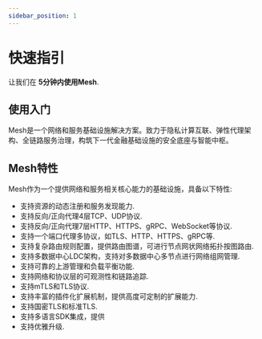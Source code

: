 ```yaml
---
sidebar_position: 1
---
```


# 快速指引

让我们在 **5分钟内使用Mesh**.

## 使用入门

Mesh是一个网络和服务基础设施解决方案。致力于隐私计算互联、弹性代理架构、全链路服务治理，构筑下一代金融基础设施的安全底座与智能中枢。

## Mesh特性

Mesh作为一个提供网络和服务相关核心能力的基础设施，具备以下特性:

* 支持资源的动态注册和服务发现能力.
* 支持反向/正向代理4层TCP、UDP协议.
* 支持反向/正向代理7层HTTP、HTTPS、gRPC、WebSocket等协议.
* 支持一个端口代理多协议，如TLS、HTTP、HTTPS、gRPC等.
* 支持复杂路由规则配置，提供路由图谱，可进行节点网状网络拓扑按图路由.
* 支持多数据中心LDC架构，支持对多数据中心多节点进行网络组网管理.
* 支持可靠的上游管理和负载平衡功能.
* 支持网络和协议层的可观测性和链路追踪.
* 支持mTLS和TLS协议.
* 支持丰富的插件化扩展机制，提供高度可定制的扩展能力.
* 支持国密TLS和标准TLS.
* 支持多语言SDK集成，提供
* 支持优雅升级.

